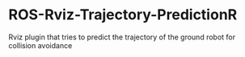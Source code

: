 # ROS-Rviz-Trajectory-PredictionR
Rviz plugin that tries to predict the trajectory of the ground robot for collision avoidance
